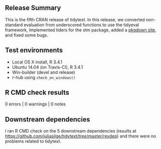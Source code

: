 ## Release Summary

This is the fifth CRAN release of tidytext. In this release, we converted non-standard evaluation from underscored functions to use the tidyeval framework, implemented tiders for the stm package, added a [pkgdown site](https://juliasilge.github.io/tidytext), and fixed some bugs.

## Test environments
* Local OS X install, R 3.4.1
* Ubuntu 14.04 (on Travis-CI), R 3.4.1
* Win-builder (devel and release)
* r-hub using `check_on_windows()`

## R CMD check results

0 errors | 0 warnings | 0 notes

## Downstream dependencies

I ran R CMD check on the 5 downstream dependencies (results at https://github.com/juliasilge/tidytext/tree/master/revdep) and there were no problems related to tidytext.
